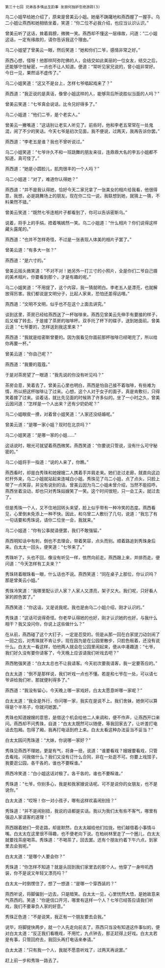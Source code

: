     第三十七回 兄弟各多情丛生韵事 友朋何独妒忽绝游踪(3) 

   乌二小姐早给她介绍了，原来是曾美云小姐。她毫不踌躇地和燕西握了一握手。乌二小姐让燕西和她相依坐着，笑道：“你二位不必我介绍，也应当认识认识。”

   曾美云听了这话，耸着肩膀，微微一笑。燕西却不懂这一层缘故，问道：“二小姐这话，一定有缘故的，请你告诉我这个理由。”

   乌二小姐望了曾美云一眼，然后笑道：“她和你们二爷，感情非常之好。”

   燕西心想，怪呀！他那样阿弥陀佛的人，会结交如此美丽的一位女友，结交之后，还能够守住秘密，一点也不让人知道。便道：“常听见家兄说的，曾小姐非常好。今日一见，果然话不虚传了。”

   乌二小姐笑道：“这又不是台上，怎样七爷唱起戏来了？”

   燕西道：“我正说的是真话，像曾小姐这样的人，能够背后所说胜似当面的人吗？”

   曾美云笑道：“七爷真会说话，比令兄好得多了。”

   乌二小姐道：“他们二爷，是个老实人。”

   曾美云一撇嘴道：“这话别让老实人听见了。前些时，他和李老五常常在一处鬼混，闹了不少的笑话。今天七爷是初次见面，我不便说，过两天，我再告诉你罢。”

   燕西道：“李老五是谁？我也不曾听说过。”

   乌二小姐笑道：“七爷许久不和一班跳舞的朋友来往，连鼎鼎大名的李五小姐都不知道，真可怪了。”

   燕西道：“她是小圆脸儿，肌肉很丰的一个人吗？”

   乌二小姐道：“对了，难道你认得她？”

   燕西道：“并不是我认得她，恰好今天二家兄拿了一张美女的相片给我看，他很得意，我想，必是跳舞场上的朋友。现在你二位一说，我联想到她，就猜上一猜，不料果然不错。”

   曾美云笑道：“既然七爷连相片子都看到了，你可以告诉密斯乌。”

   说着，将手上的手绢，捂着嘴嫣然一笑。乌二小姐道：“什么相片？你们说得这样藏头露尾的。”

   燕西道：“也并不怎样奇怪，不过是一张表现人体美的相片子罢了。”

   曾美云道：“有多大一张？”

   燕西道：“是六寸的。”

   曾美云摇头微笑道：“不对不对！她另外一打三寸的小照片，全是你们二爷自己摄的美术相片。你要看到那个，才是有趣的呢。”

   乌二小姐笑道：“不用提了，这个内容，我一猜就明白。李老五人是漂亮，也就解放得厉害。我们都说是文明分子，比起人家来，恐怕还差得远哩。”

   燕西道：“文明不文明，似乎也不在这个上面去讲究。”

   谈到这里，茶房已经给燕西送了一杯咖啡来。燕西见曾美云先伸手有要接的样子，后又缩了转去，于是接了茶房的咖啡杯。双手托了杯下的碟子，送到她面前。曾美云道：“七爷要的，怎样送到我这里来？”

   燕西道：“我就是给密斯曾要的。因为我看见你面前那杯咖啡已经喝完了，所以给你再要一杯。”

   曾美云道：“你自己呢？”

   燕西道：“我要的蔻蔻。”

   于是对茶房望了一眼道：“我先说的你没有听见吗？”

   茶房会意，笑着去了。曾美云心里也明白，燕西是怕自己接不着咖啡，有些难为情，所以把这杯咖啡让了过来。心想，这个人对于女子的面子，真是肯敷衍，只得笑着接了过来。谈着话，就比先见面的时候熟了许多似的。坐了一小时之久，曾美云因问道：“怎样是一个人出来？还有少奶奶呢？”

   乌二小姐眼皮一撩，对着曾小姐笑道：“人家还没结婚呢。”

   曾美云道：“是哪一家小姐？现时在北京吗？”

   乌二小姐笑道：“是哪一家的小姐……”

   这话说时，眼光可就望着燕西微笑。燕西笑道：“你要说只管说，没有什么可守秘密的。”

   乌二小姐将手一指道：“说的人来了，你瞧。”

   燕西看时，却是白秀珠和她嫂嫂二人携着手并肩走来。她们走过走廊，就直向这边栏杆外来，乌二小姐就站起来连喊白小姐。秀珠见了乌二小姐，点了点头，只脸上带了一点笑容，并没有说别的话。曾美云因为乌二小姐未曾介绍，当然不能招呼。燕西坐着没动，却也只对秀珠姑嫂笑了一笑。这个时间很短，只一会工夫，就过去了。

   但是秀珠一个人，又不住地回转头来望，脸上似乎带有一种冷笑的态度。燕西看见，心里倒未免添上一种不快。因此，和乌曾二人敷衍了几句，说道：“我忘了有一句话要和秀珠说，请你二位坐一会，我就来。”

   乌二小姐道：“你有公事就请便罢，我们不敢强留。”

   燕西明知话中有刺，倒也不去理会，带着笑容，点头而别。顺着路追到秀珠身后来。白太太一回头，便笑道：“七爷来了。”

   秀珠听了，头也不回，像没有听见一样，依然向前走。燕西跟上来，并排而走。便问道：“今天怎样有工夫来？”

   秀珠转着眼珠看一眼，什么话也不说。燕西笑道：“同在桌子上那位，你认识吗？那是曾美云小姐。”

   秀珠冷笑道：“我哪里配认识人家？人家人又漂亮，架子又大。我们呢，只好看人家的颜色罢了。”

   燕西笑道：“你这话，又是说我呢。我也是由乌二小姐介绍，刚才认识的。”

   秀珠道：“这话可说得奇怪。你老早认得她的也好，刚才认识她的也好，与我什么相干？我又没问你，你说上这些做什么？”

   在从前，燕西碰了这个大钉子，一定是忍受的。但是从那一回在白家提刀动剑闹了一回之后，对秀珠就不肯让步。现在因为是在公园里散步，只脸色板着，还没有说什么。白太太一看这样，怕他两人就会在公园里闹起来，便从中凑趣道：“七爷，我们好久没有要你请客了，今天晚上应该请我们听戏去吧？”

   燕西勉强笑道：“白太太总也不让我请客。今天初次要我请客，我一定要答应的。”

   白太太道：“倒不是那样说，我们听戏一点也不懂。若是和七爷在一处，可以请七爷讲给我们听，那就便利得多了。”

   燕西道：“我没有留心，今天晚上哪一家戏好。白太太愿意听哪一家呢？”

   白太太道：“我全是外行，你问哪一家，我实在是说不上。我们舍妹，她倒可以算得是个半吊子，你就问她罢。”

   秀珠也知道嫂嫂的意思，是借这个机会给他二人来调和，便不作声，让燕西开口来问。燕西却不问秀珠，自道：“白太太既然可以随便，等我回家去了，让听差打电话去包厢。包得了厢，我再打电话到府上来。白太太看这种办法妥当不妥当？”

   白太太因问秀珠道：“大妹，你说哪一家好？”

   秀珠见燕西不理她，更是有气，将身一扭，说道：“谁要看戏？嫂嫂要看戏，只管去看戏，问我做什么？我们又没有订什么合同，非在一处逛不可。你要上戏馆子，我要逛公园，各干各的，谁也不要睬谁。”

   燕西冷笑道：“白小姐这话对极了。各干各的，谁也不要睬谁。”

   秀珠道：“七爷，你别多心，我是和我家嫂说话呢。可不是说你的女朋友，也不是说你。”

   白太太道：“哎呀！你一对小孩子，哪有这样欢喜闹别扭？”

   秀珠道：“并不是闹别扭，我说的话都是实话。我以为我们太有些不客气，哪里有强迫人家请客的道理！”

   燕西跟着她们一旁走路，却是默然，白太太越给他们拉拢，他们越借着小事情斗嘴。白太太在这里很不得趣，也不便老向下说。在柏树林里走了一个圈儿，白太太就要找茶座喝茶。秀珠道：“不喝茶了，回去罢。还有个朋友约着下午六点，到家里去会我呢。”

   白太太道：“是哪个人要会你？”

   秀珠道：“你怎样不知道？就是头回到我们家里去的那个人。他穿了一身哔叽西装，你不是说又年轻又漂亮吗？”

   白太太一时倒愣住了，想了一想道：“是哪一个穿西装的？”

   燕西听说，将脚偏到一边去，只是暗笑。白太太一见，心里恍然大悟，是她故意来气燕西的。笑道：“你是信口开河，哪里有这样一个人？七爷已经答应请我们听戏，我们不要辜负人家的好意。”

   秀珠正色道：“不是说笑，我正有一个朋友要去会我。”

   说毕，将脚提快两步，就一个人先走向前去了。燕西只当没有知道这件事似的，便对白太太道：“反正我们看晚戏，不用忙，九点钟去，那正赶得上好戏。白太太若是有事，只管回府去，我回头再打电话来奉请。”

   白太太道：“只有我一个人，我就不愿意听戏了，过两天再说罢。”

   赶上前一步和秀珠一路去了。

